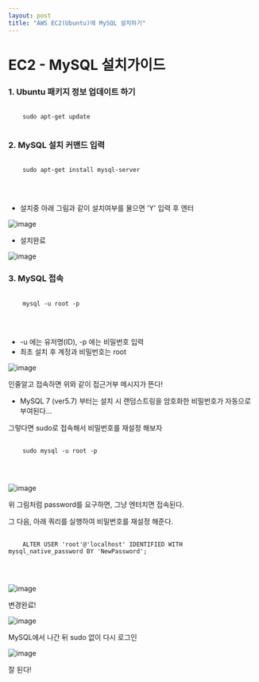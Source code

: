 ```yaml
---
layout: post
title: "AWS EC2(Ubuntu)에 MySQL 설치하기"
---
```


<h1>EC2 - MySQL 설치가이드</h1>

<h3>1. Ubuntu 패키지 정보 업데이트 하기</h3>
<pre>
  <code>
    sudo apt-get update
  </code>
</pre>

<h3>2. MySQL 설치 커맨드 입력</h3>
<pre>
  <code>
    sudo apt-get install mysql-server
  </code>
</pre>
<br>

* 설치중 아래 그림과 같이 설치여부를 물으면 'Y' 입력 후 엔터

![image](https://user-images.githubusercontent.com/38518827/148349110-7b7c9bca-27d7-4c9c-b535-f9b4b4dd2e5d.png)

* 설치완료

![image](https://user-images.githubusercontent.com/38518827/148350361-59ae4f09-4e9c-4f54-9296-e05302483a98.png)

<h3>3. MySQL 접속</h3>
<pre>
  <code>
    mysql -u root -p
  </code>
</pre>
<br>

* -u 에는 유저명(ID), -p 에는 비밀번호 입력
* 최초 설치 후 계정과 비밀번호는 root

![image](https://user-images.githubusercontent.com/38518827/148352071-c8814efc-ded6-4cf9-b7f6-67fea358334c.png)

인줄알고 접속하면 위와 같이 접근거부 메시지가 뜬다!

*  MySQL 7 (ver5.7) 부터는 설치 시 랜덤스트링을 암호화한 비밀번호가 자동으로 부여된다...

그렇다면 sudo로 접속해서 비밀번호를 재설정 해보자
<pre>
  <code>
    sudo mysql -u root -p
  </code>
</pre>
<br>

![image](https://user-images.githubusercontent.com/38518827/148509641-25f07f3f-1cd6-4b00-8f4d-35de22a7a383.png)

위 그림처럼 password를 요구하면, 그냥 엔터치면 접속된다.

그 다음, 아래 쿼리를 실행하여 비밀번호를 재설정 해준다.

<pre>
  <code>
    ALTER USER 'root'@'localhost' IDENTIFIED WITH mysql_native_password BY 'NewPassword';
  </code>
</pre>
<br>

![image](https://user-images.githubusercontent.com/38518827/149682998-7787f722-cce4-45b6-81ae-f648623e6aaf.png)

변경완료!

![image](https://user-images.githubusercontent.com/38518827/148514518-eb6d6ae5-7141-4be7-8ac0-c116591708bd.png)

MySQL에서 나간 뒤 sudo 없이 다시 로그인

![image](https://user-images.githubusercontent.com/38518827/149683159-e6568db8-afe5-4151-a5b0-039cc72d770c.png)

잘 된다! 
